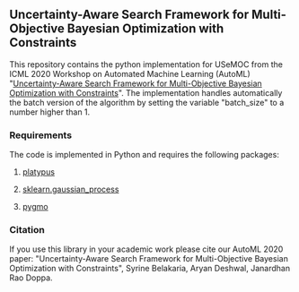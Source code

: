 ## Uncertainty-Aware Search Framework for Multi-Objective Bayesian Optimization with Constraints


This repository contains the python implementation for USeMOC from the ICML 2020 Workshop on Automated Machine Learning (AutoML) "[Uncertainty-Aware Search Framework for Multi-Objective Bayesian Optimization with Constraints](https://arxiv.org/abs/2008.07029)".
The implementation handles automatically the batch version of the algorithm by setting the variable "batch_size" to a number higher than 1. 


### Requirements
The code is implemented in Python and requires the following packages:

1. [platypus](https://platypus.readthedocs.io/en/latest/getting-started.html#installing-platypus)

2. [sklearn.gaussian_process](https://scikit-learn.org/stable/modules/gaussian_process.html)

3. [pygmo](https://esa.github.io/pygmo2/install.html) 

### Citation
If you use this library in your academic work please cite our AutoML 2020 paper: "Uncertainty-Aware Search Framework for Multi-Objective Bayesian Optimization with Constraints", Syrine Belakaria, Aryan Deshwal, Janardhan Rao Doppa.


